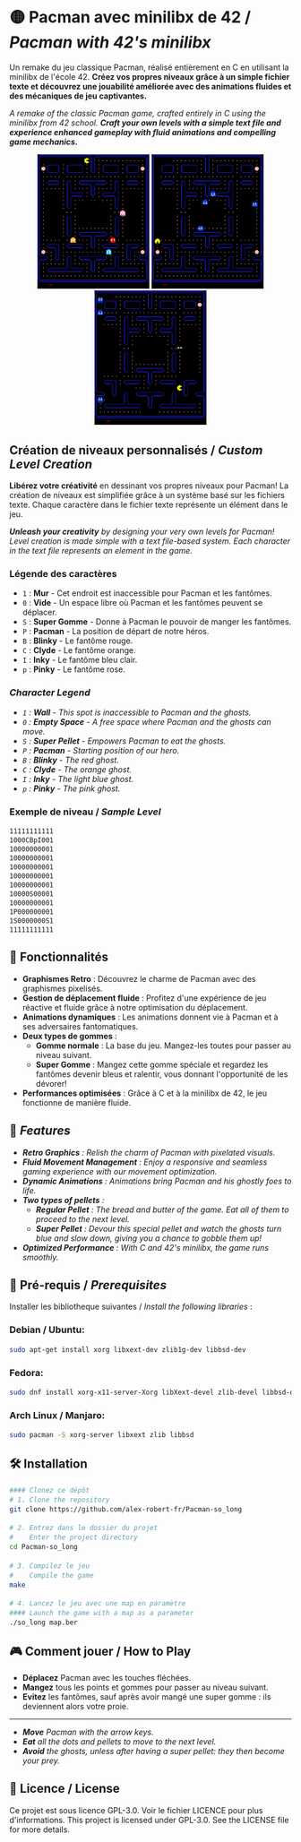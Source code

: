 # 🟡 Pacman avec minilibx de 42 / *Pacman with 42's minilibx*

Un remake du jeu classique Pacman, réalisé entièrement en C en utilisant la minilibx de l'école 42. **Créez vos propres niveaux grâce à un simple fichier texte et découvrez une jouabilité améliorée avec des animations fluides et des mécaniques de jeu captivantes.**   

*A remake of the classic Pacman game, crafted entirely in C using the minilibx from 42 school. **Craft your own levels with a simple text file and experience enhanced gameplay with fluid animations and compelling game mechanics.***

<p align="center">
    <img src="./img/pacman.png" alt="Pacman" width="200"/>
    <img src="./img/pacman_2.png" alt="Pacman" width="200"/>
    <img src="./img/pacman_3.png" alt="Pacman" width="200"/>
</p>

## Création de niveaux personnalisés / *Custom Level Creation*
**Libérez votre créativité** en dessinant vos propres niveaux pour Pacman! La création de niveaux est simplifiée grâce à un système basé sur les fichiers texte. Chaque caractère dans le fichier texte représente un élément dans le jeu.

***Unleash your creativity** by designing your very own levels for Pacman! Level creation is made simple with a text file-based system. Each character in the text file represents an element in the game.*

### Légende des caractères
 - `1` : **Mur** - Cet endroit est inaccessible pour Pacman et les fantômes.
 - `0` : **Vide** - Un espace libre où Pacman et les fantômes peuvent se déplacer.
 - `S` : **Super Gomme** - Donne à Pacman le pouvoir de manger les fantômes.
 - `P` : **Pacman** - La position de départ de notre héros.
 - `B` : **Blinky** - Le fantôme rouge.
 - `C` : **Clyde** - Le fantôme orange.
 - `I` : **Inky** - Le fantôme bleu clair.
 - `p` : **Pinky** - Le fantôme rose.
### *Character Legend*
 - *`1` : **Wall** - This spot is inaccessible to Pacman and the ghosts.*
 - *`0` : **Empty Space** - A free space where Pacman and the ghosts can move.*
 - *`S` : **Super Pellet** - Empowers Pacman to eat the ghosts.*
 - *`P` : **Pacman** - Starting position of our hero.*
 - *`B` : **Blinky** - The red ghost.*
 - *`C` : **Clyde** - The orange ghost.*
 - *`I` : **Inky** - The light blue ghost.*
 - *`p` : **Pinky** - The pink ghost.*

 ### Exemple de niveau / *Sample Level*
```
11111111111
1000CBpI001
10000000001
10000000001
10000000001
10000000001
10000000001
10000S00001
10000000001
1P000000001
1S0000000S1
11111111111
```

## 🚀 Fonctionnalités
 - **Graphismes Retro** : Découvrez le charme de Pacman avec des graphismes pixelisés.
 - **Gestion de déplacement fluide** : Profitez d'une expérience de jeu réactive et fluide grâce à notre optimisation du déplacement.
 - **Animations dynamiques** : Les animations donnent vie à Pacman et à ses adversaires fantomatiques.
 - **Deux types de gommes** :
   - **Gomme normale** : La base du jeu. Mangez-les toutes pour passer au niveau suivant.
   - **Super Gomme** : Mangez cette gomme spéciale et regardez les fantômes devenir bleus et ralentir, vous donnant l'opportunité de les dévorer!
 - **Performances optimisées** : Grâce à C et à la minilibx de 42, le jeu fonctionne de manière fluide.
## 🚀 *Features*
 - ***Retro Graphics** : Relish the charm of Pacman with pixelated visuals.*
 - ***Fluid Movement Management** : Enjoy a responsive and seamless gaming experience with our movement optimization.*
 - ***Dynamic Animations** : Animations bring Pacman and his ghostly foes to life.*
 - ***Two types of pellets** :* 
   - ***Regular Pellet** : The bread and butter of the game. Eat all of them to proceed to the next level.*
   - ***Super Pellet** : Devour this special pellet and watch the ghosts turn blue and slow down, giving you a chance to gobble them up!*
 - ***Optimized Performance** : With C and 42's minilibx, the game runs smoothly.*

## 🔧 Pré-requis / *Prerequisites*

Installer les bibliotheque suivantes / *Install the following libraries* :

### Debian / Ubuntu:
```bash
sudo apt-get install xorg libxext-dev zlib1g-dev libbsd-dev
```

### Fedora:
```bash
sudo dnf install xorg-x11-server-Xorg libXext-devel zlib-devel libbsd-devel
```


### Arch Linux / Manjaro:
```bash
sudo pacman -S xorg-server libxext zlib libbsd
```


## 🛠 Installation

```bash
#### Clonez ce dépôt
# 1. Clone the repository
git clone https://github.com/alex-robert-fr/Pacman-so_long

# 2. Entrez dans le dossier du projet
#    Enter the project directory
cd Pacman-so_long

# 3. Compilez le jeu
#    Compile the game
make

# 4. Lancez le jeu avec une map en paramètre
#### Launch the game with a map as a parameter
./so_long map.ber
```

## 🎮 Comment jouer / How to Play

 - **Déplacez** Pacman avec les touches fléchées.
 - **Mangez** tous les points et gommes pour passer au niveau suivant.
 - **Evitez** les fantômes, sauf après avoir mangé une super gomme : ils deviennent alors votre proie.

 ---

 - ***Move** Pacman with the arrow keys.*
 - ***Eat** all the dots and pellets to move to the next level.*
 - ***Avoid** the ghosts, unless after having a super pellet: they then become your prey.*

## 📜 Licence / License

Ce projet est sous licence GPL-3.0. Voir le fichier LICENCE pour plus d'informations.
This project is licensed under GPL-3.0. See the LICENSE file for more details.
